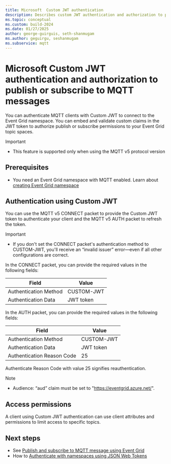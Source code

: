 ```yaml
---
title: Microsoft  Custom JWT authentication
description: Describes custom JWT authentication and authorization to publish or subscribe to MQTT messages
ms.topic: conceptual
ms.custom: build-2024
ms.date: 01/27/2025
author: george-guirguis, seth-shanmugam
ms.author: geguirgu, seshanmugam
ms.subservice: mqtt
---
```


# Microsoft Custom JWT authentication and authorization to publish or subscribe to MQTT messages

You can authenticate MQTT clients with Custom JWT to connect to the Event Grid namespace. You can embed and validate custom claims in the JWT token to authorize publish or subscribe permissions to your Event Grid topic spaces.

> [!IMPORTANT]
> - This feature is supported only when using the MQTT v5 protocol version

## Prerequisites
- You need an Event Grid namespace with MQTT enabled.  Learn about [creating Event Grid namespace](/azure/event-grid/create-view-manage-namespaces#create-a-namespace)

<a name='authentication-using-azure-ad-jwt'></a>

## Authentication using Custom JWT
You can use the MQTT v5 CONNECT packet to provide the Custom JWT token to authenticate your client and the MQTT v5 AUTH packet to refresh the token.  

> [!IMPORTANT]
> - If you don't set the CONNECT packet's authentication method to CUSTOM-JWT, you'll receive an “invalid issuer” error—even if all other configurations are correct.

In the CONNECT packet, you can provide the required values in the following fields:

|Field  | Value  |
|---------|---------|
|Authentication Method | CUSTOM-JWT |
|Authentication Data | JWT token |

In the AUTH packet, you can provide the required values in the following fields:

|Field | Value |
|---------|---------|
| Authentication Method | CUSTOM-JWT |
| Authentication Data | JWT token |
| Authentication Reason Code | 25 |
 
Authenticate Reason Code with value 25 signifies reauthentication.

> [!NOTE]
> - Audience: “aud” claim must be set to "https://eventgrid.azure.net/".

## Access permissions
A client using Custom JWT authentication can use client attributes and permissions to limit access to specific topics.

## Next steps
- See [Publish and subscribe to MQTT message using Event Grid](mqtt-publish-and-subscribe-portal.md)
- How to [Authenticate with namespaces using JSON Web Tokens](authenticate-with-namespaces-using-json-web-tokens.md)

